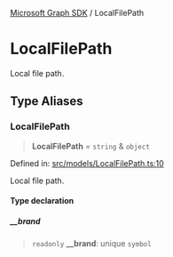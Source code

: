 [Microsoft Graph SDK](README.md) / LocalFilePath

# LocalFilePath

Local file path.

## Type Aliases

### LocalFilePath

> **LocalFilePath** = `string` & `object`

Defined in: [src/models/LocalFilePath.ts:10](https://github.com/Future-Secure-AI/sharepoint-workbook/blob/main/src/models/LocalFilePath.ts#L10)

Local file path.

#### Type declaration

##### \_\_brand

> `readonly` **\_\_brand**: unique `symbol`

